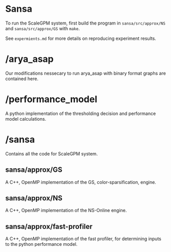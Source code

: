 # Sansa

To run the ScaleGPM system, first build the program in `sansa/src/approx/NS` and `sansa/src/approx/GS` with `make`.


See `expermients.md` for more details on reproducing experiment results.

# /arya_asap

Our modifications nessecary to run arya_asap with binary format graphs are contained here.

# /performance_model

A python implementation of the thresholding decision and performance model calculations.


# /sansa
Contains all the code for ScaleGPM system.

## sansa/approx/GS
A C++, OpenMP implementation of the GS, color-sparsification, engine.

## sansa/approx/NS

A C++, OpenMP implementation of the NS-Online engine.

## sansa/approx/fast-profiler
A C++, OpenMP implementation of the fast profiler, for determining inputs to the python performance model.
